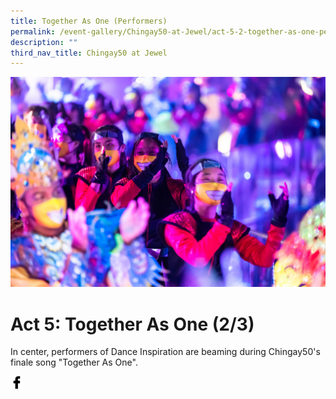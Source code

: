 ```yaml
---
title: Together As One (Performers)
permalink: /event-gallery/Chingay50-at-Jewel/act-5-2-together-as-one-performers
description: ""
third_nav_title: Chingay50 at Jewel
---
```

![Act 5.2: Together As One (Performers)](/images/Event%20Gallery/Chingay50%20at%20Jewel/Act%205%202%20Finale-01.jpg)

# **Act 5: Together As One (2/3)**
In center, performers of Dance Inspiration are beaming during Chingay50's finale song "Together As One".

<a href="http://www.facebook.com/sharer.php?u=http://www.chingay.gov.sg/image/event-gallery/act-5-2-together-as-one-(performers)" style="float:left;">
	<img src="/images/facebook.png" style="width:auto;height:20px;">
</a>